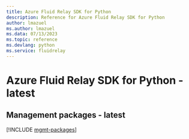 ```yaml
---
title: Azure Fluid Relay SDK for Python
description: Reference for Azure Fluid Relay SDK for Python
author: lmazuel
ms.author: lmazuel
ms.data: 07/13/2023
ms.topic: reference
ms.devlang: python
ms.service: fluidrelay
---
```

# Azure Fluid Relay SDK for Python - latest

## Management packages - latest
[!INCLUDE [mgmt-packages](fluid-relay-mgmt-index.md)]